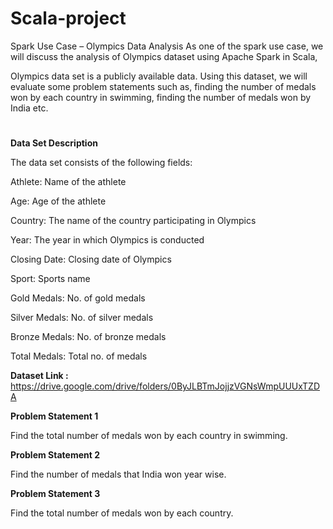 # Scala-project
Spark Use Case – Olympics Data Analysis
As one of the spark use case, we will discuss the analysis of Olympics dataset using Apache Spark in Scala,

Olympics data set is a publicly available data. Using this dataset, we will evaluate some problem statements such as, finding the number of medals won by each country in swimming, finding the number of medals won by India etc.
#
**Data Set Description**

The data set consists of the following fields:

Athlete: Name of the athlete

Age: Age of the athlete

Country: The name of the country participating in Olympics

Year: The year in which Olympics is conducted

Closing Date: Closing date of Olympics

Sport: Sports name

Gold Medals: No. of gold medals

Silver Medals: No. of silver medals

Bronze Medals: No. of bronze medals

Total Medals: Total no. of medals

**Dataset Link :** 
https://drive.google.com/drive/folders/0ByJLBTmJojjzVGNsWmpUUUxTZDA

**Problem Statement 1**

Find the total number of medals won by each country in swimming.

**Problem Statement 2**

Find the number of medals that India won year wise.

**Problem Statement 3**

Find the total number of medals won by each country.
